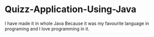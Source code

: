 # Quizz-Application-Using-Java
I have made it in whole Java Because it was my favourite language in programing and I love programming in it.
